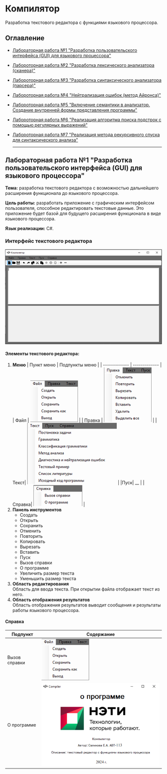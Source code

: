 # **Компилятор**

Разработка текстового редактора с функциями языкового процессора.

## Оглавление
+ [Лабораторная работа №1 "Разработка пользовательского интерфейса (GUI) для языкового процессора"]()
+ [Лабороторная работа №2 "Разработка лексического анализатора (сканера)"]()
+ [Лабороторная работа №3 "Разработка синтаксического анализатора (парсера)"]()
+ [Лабороторная работа №4 "Нейтрализация ошибок (метод Айронса)"]()
+ [Лабороторная работа №5 "Включение семантики в анализатор. Создание внутренней формы представления программы"]()
+ [Лабороторная работа №6 "Реализация алгоритма поиска подстрок с помощью регулярных выражений"]()
+ [Лабороторная работа №7 "Реализация метода рекурсивного спуска для синтаксического анализа"]()
  
  ___

## Лабораторная работа №1 "Разработка пользовательского интерфейса (GUI) для языкового процессора"

**Тема:** разработка текстового редактора с возможностью дальнейшего расширения функционала до языкового процессора.

**Цель работы:** разработать приложение с графическим интерфейсом пользователя, способное редактировать текстовые данные. Это приложение будет базой для будущего расширения функционала в виде языкового процессора.

**Язык реализации:** C#.
### Интерфейс текстового редактора
![Главное окно программы](https://github.com/ksalikhova/TFLC/blob/master/README%20images/program_interface.PNG)
#### **Элементы текстового редактора:**
1. **Меню**
   | Пункт меню | Подпункты меню |
   | ------------- |   ------------- |
   | Файл | ![Файловые операции](https://github.com/ksalikhova/TFLC/blob/master/README%20images/file_menu.png) |
   | Правка  | ![Операции правки](https://github.com/ksalikhova/TFLC/blob/master/README%20images/correction_menu.png) | 
   |Текст| ![Операции текста](https://github.com/ksalikhova/TFLC/blob/master/README%20images/text_menu.png) |
   |Пуск| __ |
   |Справка| ![Операции справки](https://github.com/ksalikhova/TFLC/blob/master/README%20images/info_menu.png) |
2. **Панель инструментов**
   + Создать
   + Открыть
   + Сохранить
   + Отменить
   + Повторить
   + Копировать
   + Вырезать
   + Вставить
   + Пуск
   + Вызов справки
   + О программе
   + Увеличить размер текста
   + Уменьшить размер текста
  3. **Область редактирования**  
    Область для ввода текста. При открытии файла отображает текст из него.
  4. **Область отображения результатов**  
    Область отображения результатов выводит сообщения и результаты работы языкового процессора.
#### **Справка**
| Подпункт | Содержание |
   | ------------- |   ------------- |
   | Вызов справки | ![Содержимое веб-страницы справки](https://github.com/ksalikhova/TFLC/blob/master/README%20images/file_menu.png) |
   | О программе  | ![Содержимое окна "О программе"](https://github.com/ksalikhova/TFLC/blob/master/README%20images/program_info.png) | 

